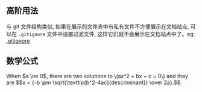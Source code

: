 ## 高阶用法

与 git 文件结构类似, 如果在展示的文件夹中有私有文件不方便展示在文档站点, 可以在 `.gitignore` 文件中设置过滤文件, 这样它们就不会展示在文档站点中了。eg: [.gitignore](https://github.com/MuYunyun/blog/blob/main/.gitignore)

## 数学公式

<p>
  When $a \ne 0$, there are two solutions to \(ax^2 + bx + c = 0\) and they are
  $$x = {-b \pm \sqrt{\texttip{b^2-4ac}{descriminant}} \over 2a}.$$
</p>